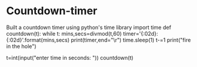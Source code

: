 # Countdown-timer
Built a countdown timer using python's time library
import time
def countdown(t):
    while t:
        mins,secs=divmod(t,60)
        timer='{:02d}:{:02d}'.format(mins,secs)
        print(timer,end="\r")
        time.sleep(1)
        t-=1
    print("fire in the hole")

t=int(input("enter time in seconds: "))
countdown(t)

